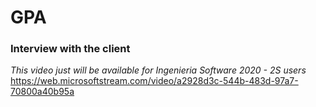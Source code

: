# GPA #
### Interview with the client ###
*This video just will be available for Ingenieria Software 2020 - 2S users*
https://web.microsoftstream.com/video/a2928d3c-544b-483d-97a7-70800a40b95a
